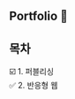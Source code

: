 Portfolio :page_facing_up:   
---

## 목차

:ballot_box_with_check: 1. 퍼블리싱  
:white_check_mark: 2. 반응형 웹

